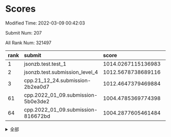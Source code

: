# Scores

Modified Time: 2022-03-09 00:42:03

Submit Num: 207

All Rank Num: 321497

| rank |               submit               |       score        |       sigma        | pk_num |
| :--- | :--------------------------------- | :----------------- | :----------------- | :----- |
| 1    | jsonzb.test.test_1                 | 1014.0267115136983 | 0.8119429965374245 | 6215   |
| 2    | jsonzb.test.submission_level_4     | 1012.5678738689116 | 0.8181071215114957 | 6215   |
| 3    | cpp.21_12_24.submission-2b2ea0d7   | 1012.4647379469884 | 0.8020413729465468 | 6211   |
| 61   | cpp.2022_01_09.submission-5b0e3de2 | 1004.4785369774398 | 0.7271070334100309 | 6214   |
| 64   | cpp.2022_01_09.submission-816672bd | 1004.2877605461484 | 0.7203843318755735 | 6217   |


<details>
<summary>全部</summary>

| rank |                 submit                 |       score        |       sigma        | pk_num |
| :--- | :------------------------------------- | :----------------- | :----------------- | :----- |
| 1    | jsonzb.test.test_1                     | 1014.0267115136983 | 0.8119429965374245 | 6215   |
| 2    | jsonzb.test.submission_level_4         | 1012.5678738689116 | 0.8181071215114957 | 6215   |
| 3    | cpp.21_12_24.submission-2b2ea0d7       | 1012.4647379469884 | 0.8020413729465468 | 6211   |
| 4    | gobigger.level_3.submission_level_3_18 | 1011.6508079677061 | 0.7778565381055441 | 6215   |
| 5    | gobigger.level_3.submission_level_3_45 | 1011.5433338949073 | 0.7664716158280906 | 6209   |
| 6    | gobigger.level_3.submission_level_3_5  | 1010.9884610977917 | 0.7649511820447764 | 6213   |
| 7    | gobigger.level_3.submission_level_3_17 | 1010.8924094274034 | 0.7647144745768956 | 6208   |
| 8    | gobigger.level_3.submission_level_3_10 | 1010.6434675823964 | 0.7623638280140423 | 6212   |
| 9    | gobigger.level_3.submission_level_3_4  | 1010.6156064048396 | 0.760313404467065  | 6216   |
| 10   | gobigger.level_3.submission_level_3_26 | 1010.5906997679386 | 0.780967722869558  | 6217   |
| 11   | gobigger.level_3.submission_level_3_8  | 1010.4727527702079 | 0.7542293942514687 | 6210   |
| 12   | gobigger.level_3.submission_level_3_30 | 1010.4641721180889 | 0.7540146494251689 | 6212   |
| 13   | gobigger.level_3.submission_level_3_33 | 1010.4182927450456 | 0.745847069865201  | 6212   |
| 14   | gobigger.level_3.submission_level_3_46 | 1010.4078249633    | 0.7520941744049033 | 6214   |
| 15   | gobigger.level_3.submission_level_3_6  | 1010.3970945887302 | 0.77891447214639   | 6214   |
| 16   | gobigger.level_3.submission_level_3_19 | 1010.3494349030502 | 0.7678461675273341 | 6215   |
| 17   | gobigger.level_3.submission_level_3_37 | 1010.3218355425821 | 0.7588559240079399 | 6212   |
| 18   | gobigger.level_3.submission_level_3_1  | 1010.3179139274042 | 0.7651342666259192 | 6214   |
| 19   | gobigger.level_3.submission_level_3_2  | 1010.1805376028767 | 0.7588008200480193 | 6211   |
| 20   | gobigger.level_3.submission_level_3_48 | 1010.1166548621742 | 0.7617751548459454 | 6213   |
| 21   | gobigger.level_3.submission_level_3_11 | 1010.0645647021191 | 0.7536857967426919 | 6211   |
| 22   | gobigger.level_3.submission_level_3_31 | 1010.0051491091934 | 0.7592987652985915 | 6214   |
| 23   | gobigger.level_3.submission_level_3_39 | 1009.9924864958775 | 0.759051213172328  | 6209   |
| 24   | gobigger.level_3.submission_level_3_38 | 1009.9922549317274 | 0.772761931786653  | 6209   |
| 25   | gobigger.level_3.submission_level_3_22 | 1009.9325114127466 | 0.7520446950730563 | 6203   |
| 26   | gobigger.level_3.submission_level_3_20 | 1009.9226880556848 | 0.7756657916727361 | 6210   |
| 27   | gobigger.level_3.submission_level_3_41 | 1009.910415310203  | 0.7519488342182645 | 6212   |
| 28   | gobigger.level_3.submission_level_3_43 | 1009.8071209988592 | 0.7579024342480479 | 6214   |
| 29   | gobigger.level_3.submission_level_3_13 | 1009.7959052539012 | 0.7581370404280612 | 6213   |
| 30   | gobigger.level_3.submission_level_3_21 | 1009.7007851455539 | 0.755049852691413  | 6214   |
| 31   | gobigger.level_3.submission_level_3_47 | 1009.6813716487477 | 0.7478073695059879 | 6213   |
| 32   | gobigger.level_3.submission_level_3_15 | 1009.6717050319382 | 0.7686850774355447 | 6213   |
| 33   | gobigger.level_3.submission_level_3_9  | 1009.6625821776098 | 0.7510207563530469 | 6215   |
| 34   | gobigger.level_3.submission_level_3_3  | 1009.6301854750642 | 0.7548652862359698 | 6216   |
| 35   | gobigger.level_3.submission_level_3_0  | 1009.5747058570204 | 0.750655929106666  | 6215   |
| 36   | gobigger.level_3.submission_level_3_40 | 1009.5417442233847 | 0.7688678681512566 | 6210   |
| 37   | gobigger.level_3.submission_level_3_44 | 1009.5099492724584 | 0.7568787870209066 | 6210   |
| 38   | gobigger.level_3.submission_level_3_23 | 1009.4847483899703 | 0.7504792263421073 | 6210   |
| 39   | gobigger.level_3.submission_level_3_24 | 1009.4592449608003 | 0.7711912549084166 | 6211   |
| 40   | gobigger.level_3.submission_level_3_25 | 1009.4559514905555 | 0.7378293780027744 | 6216   |
| 41   | gobigger.level_3.submission_level_3_49 | 1009.3116976427195 | 0.743563192500332  | 6212   |
| 42   | gobigger.level_3.submission_level_3_7  | 1009.2417128004887 | 0.7394364007568247 | 6210   |
| 43   | gobigger.level_3.submission_level_3_14 | 1009.1149268441818 | 0.7602835182316704 | 6212   |
| 44   | gobigger.level_3.submission_level_3_28 | 1009.1143127740227 | 0.7715492543160191 | 6216   |
| 45   | gobigger.level_3.submission_level_3_35 | 1009.1105993419822 | 0.754775833450771  | 6214   |
| 46   | gobigger.level_3.submission_level_3_36 | 1009.0595894591556 | 0.7596637978935062 | 6208   |
| 47   | gobigger.level_3.submission_level_3_34 | 1008.9141893386418 | 0.7492156139175796 | 6205   |
| 48   | gobigger.level_3.submission_level_3_12 | 1008.8577598402104 | 0.7436689050753033 | 6209   |
| 49   | gobigger.level_3.submission_level_3_29 | 1008.7945397039358 | 0.7571210949295913 | 6215   |
| 50   | gobigger.level_3.submission_level_3_27 | 1008.7195101185814 | 0.7377381668082714 | 6208   |
| 51   | gobigger.level_3.submission_level_3_32 | 1008.6485997836281 | 0.7565083027862188 | 6210   |
| 52   | gobigger.level_3.submission_level_3_42 | 1008.3582071341945 | 0.7575759659502592 | 6213   |
| 53   | gobigger.level_3.submission_level_3_16 | 1008.3150726752914 | 0.7362094497810439 | 6212   |
| 54   | gobigger.level_1.submission_level_1_33 | 1004.9815159304036 | 0.7208311459098751 | 6214   |
| 55   | gobigger.level_1.submission_level_1_38 | 1004.9497000571313 | 0.7061139070961926 | 6213   |
| 56   | gobigger.level_1.submission_level_1_17 | 1004.804525984489  | 0.7203860867226202 | 6211   |
| 57   | gobigger.level_1.submission_level_1_46 | 1004.7719469874921 | 0.7192631094011012 | 6210   |
| 58   | gobigger.level_1.submission_level_1_29 | 1004.6726123616442 | 0.7235906618816216 | 6214   |
| 59   | gobigger.level_1.submission_level_1_18 | 1004.5258124601227 | 0.7145656278674439 | 6216   |
| 60   | gobigger.level_1.submission_level_1_3  | 1004.51961612625   | 0.7160595627201133 | 6212   |
| 61   | cpp.2022_01_09.submission-5b0e3de2     | 1004.4785369774398 | 0.7271070334100309 | 6214   |
| 62   | gobigger.level_1.submission_level_1_5  | 1004.3628262720346 | 0.7181631694196627 | 6211   |
| 63   | gobigger.level_1.submission_level_1_31 | 1004.3279936697351 | 0.7182098501831277 | 6216   |
| 64   | cpp.2022_01_09.submission-816672bd     | 1004.2877605461484 | 0.7203843318755735 | 6217   |
| 65   | gobigger.level_1.submission_level_1_4  | 1004.2485055042287 | 0.7103469187719539 | 6207   |
| 66   | gobigger.level_1.submission_level_1_24 | 1004.1036516739487 | 0.7291396877012224 | 6204   |
| 67   | gobigger.level_1.submission_level_1_21 | 1004.0543577415804 | 0.7099081406583516 | 6213   |
| 68   | gobigger.level_1.submission_level_1_36 | 1004.0248105644711 | 0.7230723753756519 | 6206   |
| 69   | gobigger.level_1.submission_level_1_14 | 1004.0213428482314 | 0.7245139062869045 | 6213   |
| 70   | gobigger.level_1.submission_level_1_22 | 1003.8249179122653 | 0.7230024043799074 | 6212   |
| 71   | gobigger.level_1.submission_level_1_6  | 1003.7065599602714 | 0.7160021056640506 | 6210   |
| 72   | gobigger.level_1.submission_level_1_47 | 1003.6862089370883 | 0.7204903159764763 | 6213   |
| 73   | gobigger.level_1.submission_level_1_42 | 1003.6821907255865 | 0.7132123663700571 | 6214   |
| 74   | gobigger.level_1.submission_level_1_49 | 1003.6699126269536 | 0.715998427664868  | 6213   |
| 75   | gobigger.level_1.submission_level_1_32 | 1003.6237238434892 | 0.7176314025822759 | 6211   |
| 76   | gobigger.level_1.submission_level_1_11 | 1003.5016730194507 | 0.7155168981155248 | 6210   |
| 77   | gobigger.level_1.submission_level_1_30 | 1003.3825149053004 | 0.711667302549441  | 6219   |
| 78   | gobigger.level_1.submission_level_1_37 | 1003.3791608825943 | 0.7284420415265545 | 6211   |
| 79   | gobigger.level_1.submission_level_1_13 | 1003.314274794446  | 0.7231311177366192 | 6209   |
| 80   | gobigger.level_1.submission_level_1_7  | 1003.3138617932459 | 0.7266781603945609 | 6217   |
| 81   | gobigger.level_1.submission_level_1_9  | 1003.2886956272769 | 0.7076551815797557 | 6210   |
| 82   | gobigger.level_1.submission_level_1_19 | 1003.2782064011343 | 0.7116148685707802 | 6212   |
| 83   | gobigger.level_1.submission_level_1_43 | 1003.2639152261977 | 0.7171679959623611 | 6216   |
| 84   | gobigger.level_1.submission_level_1_1  | 1003.2223562868245 | 0.7241008782759129 | 6211   |
| 85   | gobigger.level_1.submission_level_1_8  | 1003.1928224102763 | 0.7098014530999365 | 6206   |
| 86   | gobigger.level_1.submission_level_1_34 | 1003.101702260722  | 0.7158428249310334 | 6208   |
| 87   | gobigger.level_1.submission_level_1_39 | 1003.065699481599  | 0.7128919898874254 | 6218   |
| 88   | gobigger.level_1.submission_level_1_28 | 1003.011320881911  | 0.7177055730910553 | 6211   |
| 89   | gobigger.level_1.submission_level_1_40 | 1002.9990192174947 | 0.7156981401982967 | 6209   |
| 90   | gobigger.level_1.submission_level_1_35 | 1002.9700052208844 | 0.7031951390944665 | 6214   |
| 91   | gobigger.level_1.submission_level_1_16 | 1002.883298860469  | 0.7117442078721803 | 6210   |
| 92   | gobigger.level_1.submission_level_1_23 | 1002.8633419091444 | 0.7264999554089133 | 6209   |
| 93   | gobigger.level_1.submission_level_1_2  | 1002.5881519349263 | 0.7112528059096517 | 6207   |
| 94   | gobigger.level_1.submission_level_1_15 | 1002.5458907182816 | 0.7130959610110104 | 6217   |
| 95   | gobigger.level_1.submission_level_1_12 | 1002.4524284438363 | 0.705273705066016  | 6213   |
| 96   | gobigger.level_1.submission_level_1_27 | 1002.4516344645949 | 0.7095735141966384 | 6216   |
| 97   | gobigger.level_1.submission_level_1_20 | 1002.4215389924888 | 0.7163935754990866 | 6213   |
| 98   | gobigger.level_1.submission_level_1_10 | 1002.4005757123517 | 0.7260962047909129 | 6208   |
| 99   | gobigger.level_1.submission_level_1_0  | 1002.3612057405385 | 0.70732517780962   | 6215   |
| 100  | gobigger.level_1.submission_level_1_26 | 1002.3564867398651 | 0.7057841927948105 | 6212   |
| 101  | gobigger.level_1.submission_level_1_25 | 1002.150323670334  | 0.706635250941386  | 6217   |
| 102  | gobigger.level_1.submission_level_1_45 | 1001.8698645884848 | 0.7104678875761682 | 6215   |
| 103  | gobigger.level_1.submission_level_1_44 | 1001.7466734437182 | 0.7094727850384814 | 6214   |
| 104  | gobigger.level_1.submission_level_1_41 | 1001.6202502041294 | 0.7169113799771119 | 6216   |
| 105  | gobigger.level_1.submission_level_1_48 | 1000.6184692911003 | 0.7029812013930664 | 6214   |
| 106  | gobigger.random.submission_random_31   | 997.4932944749165  | 0.7106372978766327 | 6212   |
| 107  | gobigger.random.submission_random_25   | 997.4012668566472  | 0.7152499106425347 | 6215   |
| 108  | gobigger.random.submission_random_21   | 997.069455491169   | 0.7194643816971866 | 6213   |
| 109  | gobigger.random.submission_random_20   | 997.01805808683    | 0.7086006074494737 | 6212   |
| 110  | gobigger.random.submission_random_39   | 996.9479787750046  | 0.7016528311586988 | 6211   |
| 111  | gobigger.random.submission_random_46   | 996.856679535923   | 0.7016164436254353 | 6215   |
| 112  | gobigger.random.submission_random_29   | 996.841492681493   | 0.7161945257394378 | 6210   |
| 113  | gobigger.random.submission_random_23   | 996.8387317465463  | 0.6980456555258184 | 6217   |
| 114  | gobigger.random.submission_random_49   | 996.7047581836645  | 0.7170600103791164 | 6211   |
| 115  | gobigger.random.submission_random_0    | 996.6735466258237  | 0.7009154116710039 | 6213   |
| 116  | gobigger.random.submission_random_5    | 996.6590347980209  | 0.7064902975247676 | 6211   |
| 117  | gobigger.random.submission_random_35   | 996.6051853963166  | 0.721778500945075  | 6215   |
| 118  | gobigger.random.submission_random_37   | 996.6006768307084  | 0.7085405582974599 | 6212   |
| 119  | gobigger.random.submission_random_48   | 996.5457999381133  | 0.7045513511684856 | 6211   |
| 120  | gobigger.random.submission_random_15   | 996.4477132680979  | 0.7035044952559574 | 6213   |
| 121  | gobigger.random.submission_random_6    | 996.3791868152931  | 0.7177445024313782 | 6212   |
| 122  | gobigger.random.submission_random_17   | 996.3786868499884  | 0.7193560400277164 | 6216   |
| 123  | gobigger.random.submission_random_26   | 996.2823497998558  | 0.7051472697874351 | 6214   |
| 124  | gobigger.random.submission_random_12   | 996.2574531714557  | 0.7068107630491328 | 6213   |
| 125  | gobigger.random.submission_random_10   | 996.245966658393   | 0.7010425394937543 | 6215   |
| 126  | gobigger.random.submission_random_36   | 996.1397240732105  | 0.7060354946518497 | 6212   |
| 127  | gobigger.random.submission_random_1    | 996.1226249567593  | 0.7078424798798849 | 6210   |
| 128  | gobigger.random.submission_random_3    | 996.0845143333706  | 0.704986041970011  | 6211   |
| 129  | gobigger.random.submission_random_28   | 996.0508573356258  | 0.706765845712122  | 6214   |
| 130  | gobigger.random.submission_random_27   | 996.0458662561705  | 0.7033741338824573 | 6215   |
| 131  | gobigger.random.submission_random_11   | 995.9729500566568  | 0.7058878912127136 | 6217   |
| 132  | gobigger.random.submission_random_16   | 995.8994656335078  | 0.7062206869980582 | 6214   |
| 133  | gobigger.random.submission_random_7    | 995.8256061902844  | 0.7135738843742989 | 6213   |
| 134  | gobigger.random.submission_random_14   | 995.7845105455402  | 0.7124429660880048 | 6207   |
| 135  | gobigger.random.submission_random_42   | 995.7351667636639  | 0.7174868610381856 | 6215   |
| 136  | gobigger.random.submission_random_13   | 995.7268064309329  | 0.7159110211673471 | 6207   |
| 137  | gobigger.random.submission_random_4    | 995.7205659119653  | 0.7226126719711711 | 6216   |
| 138  | gobigger.random.submission_random_32   | 995.6424745268483  | 0.7003301379996412 | 6209   |
| 139  | gobigger.random.submission_random_34   | 995.6016053193792  | 0.7166628292515709 | 6214   |
| 140  | gobigger.random.submission_random_8    | 995.541989289744   | 0.7053880669286895 | 6211   |
| 141  | gobigger.random.submission_random_22   | 995.5258322187872  | 0.7099243276480327 | 6214   |
| 142  | gobigger.random.submission_random_30   | 995.3292580930289  | 0.718643353434575  | 6215   |
| 143  | gobigger.random.submission_random_43   | 995.2977316788915  | 0.7077148449613458 | 6210   |
| 144  | gobigger.random.submission_random_45   | 995.2913733000316  | 0.7173578872540938 | 6216   |
| 145  | gobigger.random.submission_random_44   | 995.2883870020231  | 0.7210058167004961 | 6216   |
| 146  | gobigger.random.submission_random_33   | 995.1976729127939  | 0.7190647690338307 | 6212   |
| 147  | gobigger.random.submission_random_40   | 995.172843885678   | 0.7036912511470105 | 6210   |
| 148  | gobigger.random.submission_random_24   | 995.0717482541114  | 0.7080077096229644 | 6216   |
| 149  | gobigger.random.submission_random_41   | 995.0450318365927  | 0.7268644470214749 | 6210   |
| 150  | gobigger.random.submission_random_38   | 994.9630625256815  | 0.7168832847535834 | 6210   |
| 151  | gobigger.random.submission_random_47   | 994.9171982633192  | 0.7139103579703456 | 6213   |
| 152  | gobigger.random.submission_random_18   | 994.8958304642015  | 0.7213702249653051 | 6215   |
| 153  | gobigger.random.submission_random_19   | 994.8589501045474  | 0.712165115677506  | 6216   |
| 154  | gobigger.random.submission_random_9    | 994.7622773966117  | 0.7221109604681288 | 6212   |
| 155  | gobigger.random.submission_random_2    | 994.7275565142954  | 0.7231351041611288 | 6215   |
| 156  | gobigger.level_2.submission_level_2_22 | 994.0758544467865  | 0.7317124773695723 | 6214   |
| 157  | gobigger.level_2.submission_level_2_25 | 994.0690696230391  | 0.7447736853758662 | 6210   |
| 158  | gobigger.level_2.submission_level_2_30 | 993.9016562307113  | 0.7197586968883103 | 6211   |
| 159  | gobigger.level_2.submission_level_2_15 | 993.8428343974264  | 0.7386554908037106 | 6210   |
| 160  | gobigger.level_2.submission_level_2_36 | 993.5175478743496  | 0.7249713350547646 | 6212   |
| 161  | gobigger.level_2.submission_level_2_2  | 993.4644708360798  | 0.7272449479417001 | 6211   |
| 162  | gobigger.level_2.submission_level_2_14 | 993.4156021640664  | 0.7323815117591351 | 6215   |
| 163  | gobigger.level_2.submission_level_2_26 | 993.1963380399269  | 0.7560880683880553 | 6212   |
| 164  | gobigger.level_2.submission_level_2_28 | 993.0676475501785  | 0.7407707537157222 | 6218   |
| 165  | gobigger.level_2.submission_level_2_21 | 993.0379679422185  | 0.7294322475342828 | 6215   |
| 166  | gobigger.level_2.submission_level_2_38 | 992.9292956971389  | 0.7223752888131352 | 6213   |
| 167  | gobigger.level_2.submission_level_2_20 | 992.8017380775082  | 0.7233592315119922 | 6217   |
| 168  | gobigger.level_2.submission_level_2_4  | 992.714911918257   | 0.7236936467934609 | 6210   |
| 169  | gobigger.level_2.submission_level_2_31 | 992.6791034500208  | 0.748173637151931  | 6213   |
| 170  | gobigger.level_2.submission_level_2_32 | 992.6208645829048  | 0.7465132780567453 | 6208   |
| 171  | gobigger.level_2.submission_level_2_43 | 992.6014530880627  | 0.7422565168399231 | 6215   |
| 172  | gobigger.level_2.submission_level_2_10 | 992.5292402964965  | 0.7436441192601482 | 6214   |
| 173  | gobigger.level_2.submission_level_2_40 | 992.49548760966    | 0.7348826815580819 | 6215   |
| 174  | gobigger.level_2.submission_level_2_13 | 992.4840042468567  | 0.7417019796289224 | 6213   |
| 175  | gobigger.level_2.submission_level_2_19 | 992.4540967359951  | 0.7526319107042031 | 6211   |
| 176  | gobigger.level_2.submission_level_2_8  | 992.4165185864515  | 0.731177204467353  | 6213   |
| 177  | gobigger.level_2.submission_level_2_16 | 992.3569270841914  | 0.7435466559552011 | 6212   |
| 178  | gobigger.level_2.submission_level_2_46 | 992.3049350572453  | 0.7479165683742194 | 6217   |
| 179  | gobigger.level_2.submission_level_2_18 | 992.2996636205253  | 0.7567004440936489 | 6211   |
| 180  | gobigger.level_2.submission_level_2_42 | 992.2944224114966  | 0.7363688865105846 | 6213   |
| 181  | gobigger.level_2.submission_level_2_9  | 992.2438021240453  | 0.7435401923198615 | 6213   |
| 182  | gobigger.level_2.submission_level_2_49 | 992.094114722782   | 0.7512490490444934 | 6216   |
| 183  | gobigger.level_2.submission_level_2_48 | 992.0443859284904  | 0.7524070530711671 | 6217   |
| 184  | gobigger.level_2.submission_level_2_5  | 991.9050174371538  | 0.7435935689040568 | 6215   |
| 185  | gobigger.level_2.submission_level_2_12 | 991.8292606576235  | 0.7519106033168459 | 6212   |
| 186  | gobigger.level_2.submission_level_2_44 | 991.7973266339113  | 0.7455662018474191 | 6213   |
| 187  | gobigger.level_2.submission_level_2_7  | 991.7823643414771  | 0.7364440497107302 | 6209   |
| 188  | gobigger.level_2.submission_level_2_34 | 991.7529236874259  | 0.7425964955819699 | 6214   |
| 189  | gobigger.level_2.submission_level_2_11 | 991.7125364231044  | 0.7623748144168635 | 6215   |
| 190  | gobigger.level_2.submission_level_2_39 | 991.6890637670057  | 0.7363485293250176 | 6214   |
| 191  | gobigger.level_2.submission_level_2_27 | 991.6399425055927  | 0.7436157953443253 | 6209   |
| 192  | gobigger.level_2.submission_level_2_3  | 991.6301647771437  | 0.7485377073657564 | 6215   |
| 193  | gobigger.level_2.submission_level_2_35 | 991.6127007162947  | 0.7520919837502348 | 6217   |
| 194  | gobigger.level_2.submission_level_2_17 | 991.6025521369913  | 0.7507895422298024 | 6210   |
| 195  | gobigger.level_2.submission_level_2_1  | 991.6008766156338  | 0.7367237187604144 | 6210   |
| 196  | gobigger.level_2.submission_level_2_24 | 991.5592401064345  | 0.7466954762233691 | 6209   |
| 197  | gobigger.level_2.submission_level_2_23 | 991.5230858824375  | 0.7575474284388655 | 6209   |
| 198  | gobigger.level_2.submission_level_2_29 | 991.4365761864242  | 0.7421154566102104 | 6214   |
| 199  | gobigger.level_2.submission_level_2_33 | 991.4168945161048  | 0.7616427989795207 | 6210   |
| 200  | gobigger.level_2.submission_level_2_37 | 991.3255672480672  | 0.7467043977750393 | 6213   |
| 201  | gobigger.level_2.submission_level_2_41 | 991.2728043554374  | 0.7704158622225803 | 6214   |
| 202  | gobigger.level_2.submission_level_2_0  | 991.2710949463394  | 0.7749053559449389 | 6211   |
| 203  | gobigger.level_2.submission_level_2_47 | 990.8706083008855  | 0.7791113678050702 | 6208   |
| 204  | gobigger.level_2.submission_level_2_6  | 990.5082497956624  | 0.7724716166992451 | 6215   |
| 205  | gobigger.level_2.submission_level_2_45 | 990.1590467259567  | 0.7915425354084318 | 6211   |
| 206  | gobigger.none.submission_none_0        | 978.905659789212   | 1.2690624827875474 | 6211   |
| 207  | gobigger.none.submission_none_1        | 976.1199679950013  | 1.4141821249166413 | 6217   |

</details>
